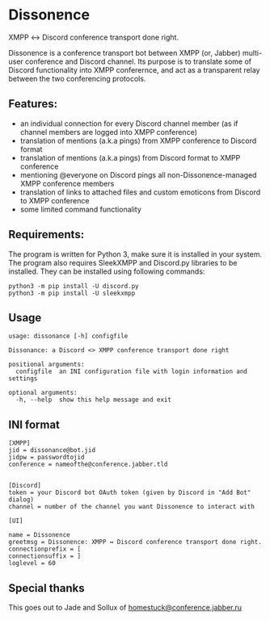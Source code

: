 # Dissonɐnce

XMPP ↔ Discord conference transport done right.

Dissonɐnce is a conference transport bot between XMPP (or, Jabber) multi-user conference and Discord channel. Its purpose is to translate some of Discord functionality into XMPP conferernce, and act as a transparent relay between the two conferencing protocols.

## Features:
 - an individual connection for every Discord channel member (as if channel members are logged into XMPP conference)
 - translation of mentions (a.k.a pings) from XMPP conference to Discord format
 - translation of mentions (a.k.a pings) from Discord format to XMPP conference
 - mentioning @everyone on Discord pings all non-Dissonɐnce-managed XMPP conference members
 - translation of links to attached files and custom emoticons from Discord to XMPP conference
 - some limited command functionality

## Requirements:
The program is written for Python 3, make sure it is installed in your system.
The program also requires SleekXMPP and Discord.py libraries to be installed. They can be installed using following commands:
```
python3 -m pip install -U discord.py
python3 -m pip install -U sleekxmpp
```

## Usage
```
usage: dissonance [-h] configfile

Dissonance: a Discord <> XMPP conference transport done right

positional arguments:
  configfile  an INI configuration file with login information and settings

optional arguments:
  -h, --help  show this help message and exit
```

## INI format
```
[XMPP]
jid = dissonance@bot.jid
jidpw = passwordtojid
conference = nameofthe@conference.jabber.tld


[Discord]
token = your Discord bot OAuth token (given by Discord in "Add Bot" dialog)
channel = number of the channel you want Dissonɐnce to interact with

[UI]

name = Dissonɐnce
greetmsg = Dissonɐnce: XMPP ↔ Discord conference transport done right.
connectionprefix = [
connectionsuffix = ]
loglevel = 60
```

## Special thanks
This goes out to Jade and Sollux of homestuck@conference.jabber.ru
